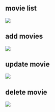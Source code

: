 ## movie list
<img src="https://github.com/falgunisharma/movie-app1/screenshots/list.png style=vertical-align:top; margin:4px">

## add movies
<img src="https://github.com/falgunisharma/movie-app1/screenshots/addmovie.png style=vertical-align:top; margin:4px">

## update movie
<img src="https://github.com/falgunisharma/movie-app1/screenshots/update.png style=vertical-align:top; margin:4px">

## delete movie
<img src="https://github.com/falgunisharma/movie-app1/screenshots/delete.png style=vertical-align:top; margin:4px">